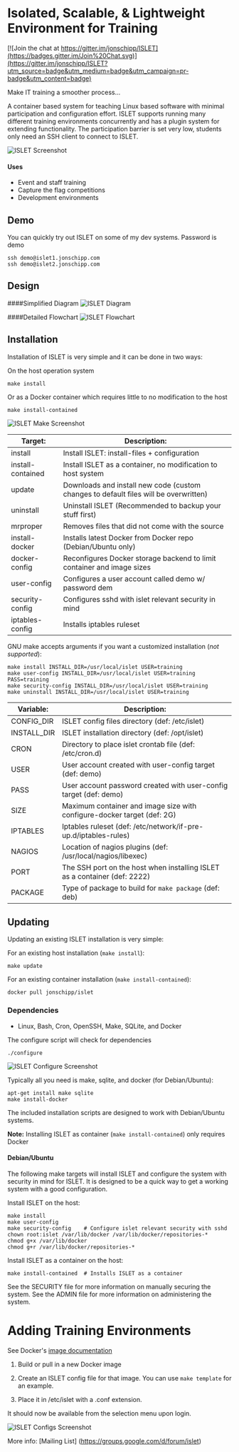 Isolated, Scalable, & Lightweight Environment for Training
=========

[![Join the chat at https://gitter.im/jonschipp/ISLET](https://badges.gitter.im/Join%20Chat.svg)](https://gitter.im/jonschipp/ISLET?utm_source=badge&utm_medium=badge&utm_campaign=pr-badge&utm_content=badge)

Make IT training a smoother process... <br>

A container based system for teaching Linux based software with minimal participation and configuration effort.
ISLET supports running many different training environments concurrently and has a plugin system for extending functionality.
The participation barrier is set very low, students only need an SSH client to connect to ISLET.

![ISLET Screenshot](http://jonschipp.com/islet/islet.png)

#### Uses

* Event and staff training
* Capture the flag competitions
* Development environments

## Demo
You can quickly try out ISLET on some of my dev systems. Password is demo
```shell
ssh demo@islet1.jonschipp.com
ssh demo@islet2.jonschipp.com
```

## Design

####Simplified Diagram
![ISLET Diagram](http://jonschipp.com/islet/islet_diagram.jpg)

####Detailed Flowchart
![ISLET Flowchart](http://jonschipp.com/islet/islet_flowchart.png)

## Installation

Installation of ISLET is very simple and it can be done in two ways:

On the host operation system
```shell
make install
```
Or as a Docker container which requires little to no modification to the host
```shell
make install-contained
```

![ISLET Make Screenshot](http://jonschipp.com/islet/islet_make.png)

Target:         |    Description:
----------------|----------------
install         | Install ISLET: install-files + configuration
install-contained | Install ISLET as a container, no modification to host system
update		| Downloads and install new code (custom changes to default files will be overwritten)
uninstall       | Uninstall ISLET (Recommended to backup your stuff first)
mrproper 	| Removes files that did not come with the source
install-docker  | Installs latest Docker from Docker repo (Debian/Ubuntu only)
docker-config   | Reconfigures Docker storage backend to limit container and image sizes
user-config     | Configures a user account called demo w/ password dem
security-config | Configures sshd with islet relevant security in mind
iptables-config | Installs iptables ruleset

GNU make accepts arguments if you want a customized installation (*not supported*):
```shell
make install INSTALL_DIR=/usr/local/islet USER=training
make user-config INSTALL_DIR=/usr/local/islet USER=training PASS=training
make security-config INSTALL_DIR=/usr/local/islet USER=training
make uninstall INSTALL_DIR=/usr/local/islet USER=training
```

Variable:       |    Description:
----------------|----------------
CONFIG_DIR      | ISLET config files directory (def: /etc/islet)
INSTALL_DIR     | ISLET installation directory (def: /opt/islet)
CRON		| Directory to place islet crontab file (def: /etc/cron.d)
USER		| User account created with user-config target (def: demo)
PASS		| User account password created with user-config target (def: demo)
SIZE		| Maximum container and image size with configure-docker target (def: 2G)
IPTABLES	| Iptables ruleset (def: /etc/network/if-pre-up.d/iptables-rules)
NAGIOS      | Location of nagios plugins (def: /usr/local/nagios/libexec)
PORT        | The SSH port on the host when installing ISLET as a container (def: 2222)
PACKAGE     | Type of package to build for `make package` (def: deb)

## Updating

Updating an existing ISLET installation is very simple:

For an existing host installation (`make install`):
```shell
make update
```
For an existing container installation (`make install-contained`):
```shell
docker pull jonschipp/islet
```
### Dependencies

* Linux, Bash, Cron, OpenSSH, Make, SQLite, and Docker

The configure script will check for dependencies
```shell
./configure
```

![ISLET Configure Screenshot](http://jonschipp.com/islet/islet_configure.png)

Typically all you need is make, sqlite, and docker (for Debian/Ubuntu):
```shell
apt-get install make sqlite
make install-docker
```

The included installation scripts are designed to work with Debian/Ubuntu systems.

**Note:** Installing ISLET as container (`make install-contained`) only requires Docker

#### Debian/Ubuntu

The following make targets will install ISLET and configure the system with security in mind for ISLET.
It is designed to be a quick way to get a working system with a good configuration.

Install ISLET on the host:
```shell
make install
make user-config
make security-config    # Configure islet relevant security with sshd
chown root:islet /var/lib/docker /var/lib/docker/repositories-*
chmod g+x /var/lib/docker
chmod g+r /var/lib/docker/repositories-*
```

Install ISLET as a container on the host:
```shell
make install-contained	# Installs ISLET as a container
```

See the SECURITY file for more information on manually securing the system.
See the ADMIN file for more information on administering the system.

# Adding Training Environments

See Docker's [image documentation](http://docs.docker.com/userguide/dockerimages)

 1. Build or pull in a new Docker image

 2. Create an ISLET config file for that image. You can use `make template` for an example.

 3. Place it in /etc/islet with a .conf extension.

 It should now be available from the selection menu upon login.

![ISLET Configs Screenshot](http://jonschipp.com/islet/islet_configs.png)

More info:
[Mailing List] (https://groups.google.com/d/forum/islet)
